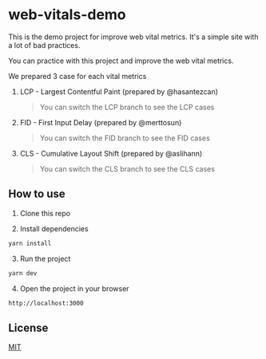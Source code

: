 # web-vitals-demo

This is the demo project for improve web vital metrics. It's a simple site with a lot of bad practices.

You can practice with this project and improve the web vital metrics.

We prepared 3 case for each vital metrics

1. LCP - Largest Contentful Paint (prepared by @hasantezcan)
   > You can switch the LCP branch to see the LCP cases
2. FID - First Input Delay (prepared by @merttosun)
   > You can switch the FID branch to see the FID cases
3. CLS - Cumulative Layout Shift (prepared by @aslihann)
   > You can switch the CLS branch to see the CLS cases

## How to use

1. Clone this repo

2. Install dependencies

```bash
yarn install
```

3. Run the project

```bash
yarn dev
```

4. Open the project in your browser

```bash
http://localhost:3000
```

## License

[MIT](https://choosealicense.com/licenses/mit/)
